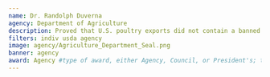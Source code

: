 ```yaml
---
name: Dr. Randolph Duverna
agency: Department of Agriculture
description: Proved that U.S. poultry exports did not contain a banned substance, negating positive test results. Dr. Duverna’s data informed USDA decisions, and led to the development of a long-term sampling program, ensuring the Department could address domestic and international stakeholders’ concerns. 
filters: indiv usda agency
image: agency/Agriculture_Department_Seal.png
banner: agency
award: Agency #type of award, either Agency, Council, or President's; this is case sensitive so make sure to match the options listed exactly. This section generates the format of the card
---
```

